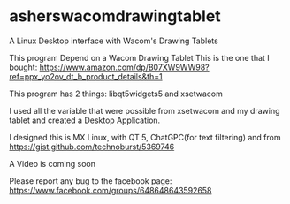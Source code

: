 # asherswacomdrawingtablet
A Linux Desktop interface with Wacom's Drawing Tablets

This program Depend on a Wacom Drawing Tablet 
This is the one that I bought: https://www.amazon.com/dp/B07XW9WW98?ref=ppx_yo2ov_dt_b_product_details&th=1

This program has 2 things:
libqt5widgets5 and
xsetwacom

I used all the variable that were possible from xsetwacom and my drawing tablet and created a Desktop Application.

I designed this is MX Linux, with QT 5, ChatGPC(for text filtering) and from https://gist.github.com/technoburst/5369746 

A Video is coming soon

Please report any bug to the facebook page: https://www.facebook.com/groups/648648643592658
